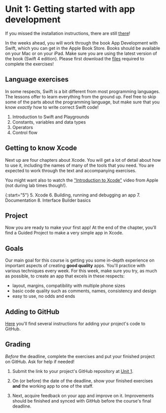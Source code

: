 # Unit 1: Getting started with app development

If you missed the installation instructions, there are still [there](/installation/ios)!

In the weeks ahead, you will work through the book App Development with Swift, which you can get in the Apple Book Store. Books should be available on your Mac or on your iPad. Make sure you are using the latest version of the book (Swift 4 edition). Please first download the [files](http://education-static.apple.com/app-dev-swift/v2.6/resources/student.zip) required to complete the exercises!


## Language exercises

In some respects, Swift is a bit different from most programming languages. The lessons offer to learn everything from the ground up. Feel free to skip some of the parts about the programming language, but make sure that you know *exactly* how to write correct Swift code!

1. Introduction to Swift and Playgrounds
2. Constants, variables and data types
3. Operators
4. Control flow


## Getting to know Xcode

Next up are four chapters about Xcode. You will get a lot of detail about how to use it, including the names of many of the tools that you need. You are expected to work through the text and accompanying exercises.

You might want also to watch the ["Introduction to Xcode"](https://developer.apple.com/videos/play/wwdc2016/413/) video from Apple (not during lab times though!).

{:start="5"}
5. Xcode
6. Building, running and debugging an app
7. Documentation
8. Interface Builder basics


## Project

Now you are ready to make your first app! At the end of the chapter, you'll find a Guided Project to make a very simple app in Xcode.


## Goals

Our main goal for this course is getting you some in-depth experience on important aspects of creating **good quality** apps. You'll practice with various techniques every week. For this week, make sure you try, as much as possible, to create an app that excels in these respects:

- layout, margins, compatibility with multiple phone sizes
- basic code quality such as comments, names, consistency and design
- easy to use, no odds and ends


## Adding to GitHub

[Here](https://apps.mprog.nl/ios-reference/github) you'll find several instructions for adding your project's code to GitHub.


## Grading

*Before* the deadline, complete the exercises and put your finished project on GitHub. Ask for help if needed!

1. Submit the link to your project's GitHub repository at [Unit 1](/submit/unit-1).

2. On (or before) the date of the deadline, show your finished exercises **and** the working app to one of the staff.

3. Next, acquire feedback on your app and improve on it. Improvements should be finished and synced with GitHub before the course's final deadline.
